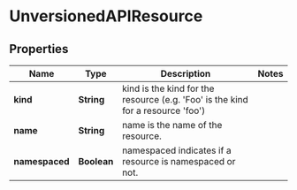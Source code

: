 
# UnversionedAPIResource

## Properties
Name | Type | Description | Notes
------------ | ------------- | ------------- | -------------
**kind** | **String** | kind is the kind for the resource (e.g. &#39;Foo&#39; is the kind for a resource &#39;foo&#39;) | 
**name** | **String** | name is the name of the resource. | 
**namespaced** | **Boolean** | namespaced indicates if a resource is namespaced or not. | 



